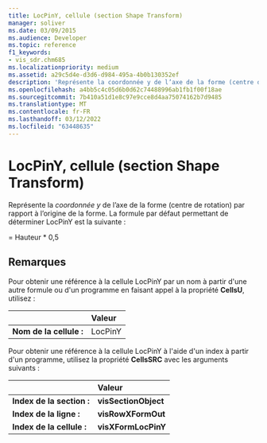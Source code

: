 ```yaml
---
title: LocPinY, cellule (section Shape Transform)
manager: soliver
ms.date: 03/09/2015
ms.audience: Developer
ms.topic: reference
f1_keywords:
- vis_sdr.chm685
ms.localizationpriority: medium
ms.assetid: a29c5d4e-d3d6-d984-495a-4b0b130352ef
description: 'Représente la coordonnée y de l’axe de la forme (centre de rotation) par rapport à l’origine de la forme. La formule par défaut permettant de déterminer LocPinY est la suivante :'
ms.openlocfilehash: a4bb5c4c05d6b0d62c74488996ab1fb1f00f18ae
ms.sourcegitcommit: 7b410a51d1e8c97e9cce8d4aa75074162b7d9485
ms.translationtype: MT
ms.contentlocale: fr-FR
ms.lasthandoff: 03/12/2022
ms.locfileid: "63448635"
---
```

# <a name="locpiny-cell-shape-transform-section"></a>LocPinY, cellule (section Shape Transform)

Représente la  *coordonnée y*  de l’axe de la forme (centre de rotation) par rapport à l’origine de la forme. La formule par défaut permettant de déterminer LocPinY est la suivante : 
  
= Hauteur \* 0,5
  
## <a name="remarks"></a>Remarques

Pour obtenir une référence à la cellule LocPinY par un nom à partir d'une autre formule ou d'un programme en faisant appel à la propriété **CellsU**, utilisez : 
  
||Valeur |
|:-----|:-----|
| **Nom de la cellule :**  <br/> | LocPinY  <br/> |
   
Pour obtenir une référence à la cellule LocPinY à l'aide d'un index à partir d'un programme, utilisez la propriété **CellsSRC** avec les arguments suivants : 
  
||Valeur |
|:-----|:-----|
| **Index de la section :**  <br/> |**visSectionObject** <br/> |
| **Index de la ligne :**  <br/> |**visRowXFormOut** <br/> |
| **Index de la cellule :**  <br/> |**visXFormLocPinY** <br/> |
   

